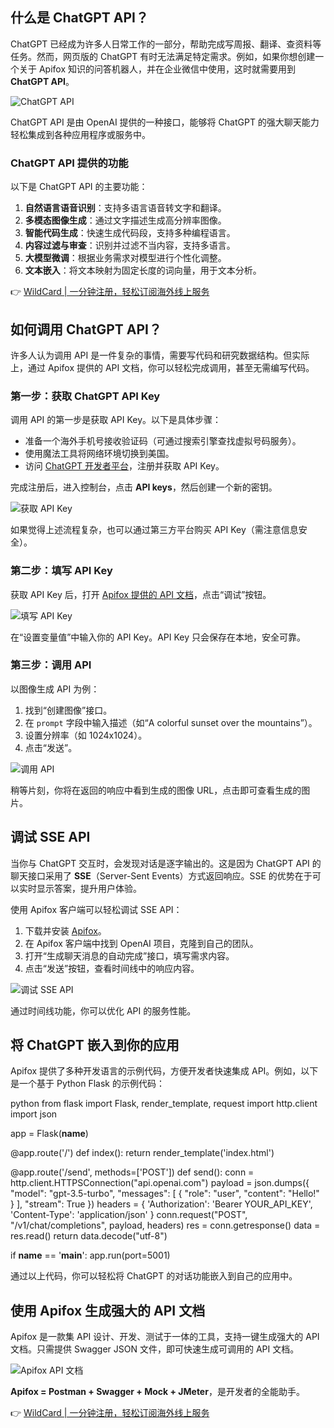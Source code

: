 ## 什么是 ChatGPT API？

ChatGPT 已经成为许多人日常工作的一部分，帮助完成写周报、翻译、查资料等任务。然而，网页版的 ChatGPT 有时无法满足特定需求。例如，如果你想创建一个关于 Apifox 知识的问答机器人，并在企业微信中使用，这时就需要用到 **ChatGPT API**。

![ChatGPT API](https://cdn.apifox.cn/blog/2025/08/image-61.png)

ChatGPT API 是由 OpenAI 提供的一种接口，能够将 ChatGPT 的强大聊天能力轻松集成到各种应用程序或服务中。

### ChatGPT API 提供的功能

以下是 ChatGPT API 的主要功能：

1. **自然语言语音识别**：支持多语言语音转文字和翻译。
2. **多模态图像生成**：通过文字描述生成高分辨率图像。
3. **智能代码生成**：快速生成代码段，支持多种编程语言。
4. **内容过滤与审查**：识别并过滤不当内容，支持多语言。
5. **大模型微调**：根据业务需求对模型进行个性化调整。
6. **文本嵌入**：将文本映射为固定长度的词向量，用于文本分析。

👉 [WildCard | 一分钟注册，轻松订阅海外线上服务](https://bit.ly/bewildcard)

## 如何调用 ChatGPT API？

许多人认为调用 API 是一件复杂的事情，需要写代码和研究数据结构。但实际上，通过 Apifox 提供的 API 文档，你可以轻松完成调用，甚至无需编写代码。

### 第一步：获取 ChatGPT API Key

调用 API 的第一步是获取 API Key。以下是具体步骤：

- 准备一个海外手机号接收验证码（可通过搜索引擎查找虚拟号码服务）。
- 使用魔法工具将网络环境切换到美国。
- 访问 [ChatGPT 开发者平台](https://platform.openai.com/)，注册并获取 API Key。

完成注册后，进入控制台，点击 **API keys**，然后创建一个新的密钥。

![获取 API Key](https://cdn.apifox.cn/blog/2025/08/image-63.png)

如果觉得上述流程复杂，也可以通过第三方平台购买 API Key（需注意信息安全）。

### 第二步：填写 API Key

获取 API Key 后，打开 [Apifox 提供的 API 文档](https://bit.ly/bewildcard)，点击“调试”按钮。

![填写 API Key](https://cdn.apifox.cn/blog/2025/08/image-64.png)

在“设置变量值”中输入你的 API Key。API Key 只会保存在本地，安全可靠。

### 第三步：调用 API

以图像生成 API 为例：

1. 找到“创建图像”接口。
2. 在 `prompt` 字段中输入描述（如“A colorful sunset over the mountains”）。
3. 设置分辨率（如 1024x1024）。
4. 点击“发送”。

![调用 API](https://cdn.apifox.cn/blog/2025/08/image-66.png)

稍等片刻，你将在返回的响应中看到生成的图像 URL，点击即可查看生成的图片。

## 调试 SSE API

当你与 ChatGPT 交互时，会发现对话是逐字输出的。这是因为 ChatGPT API 的聊天接口采用了 **SSE**（Server-Sent Events）方式返回响应。SSE 的优势在于可以实时显示答案，提升用户体验。

使用 Apifox 客户端可以轻松调试 SSE API：

1. 下载并安装 [Apifox](https://bit.ly/bewildcard)。
2. 在 Apifox 客户端中找到 OpenAI 项目，克隆到自己的团队。
3. 打开“生成聊天消息的自动完成”接口，填写需求内容。
4. 点击“发送”按钮，查看时间线中的响应内容。

![调试 SSE API](https://cdn.apifox.cn/blog/2025/08/image-76.png)

通过时间线功能，你可以优化 API 的服务性能。

## 将 ChatGPT 嵌入到你的应用

Apifox 提供了多种开发语言的示例代码，方便开发者快速集成 API。例如，以下是一个基于 Python Flask 的示例代码：

python
from flask import Flask, render_template, request
import http.client
import json

app = Flask(__name__)

@app.route('/')
def index():
    return render_template('index.html')

@app.route('/send', methods=['POST'])
def send():
    conn = http.client.HTTPSConnection("api.openai.com")
    payload = json.dumps({
       "model": "gpt-3.5-turbo",
       "messages": [
          {
             "role": "user",
             "content": "Hello!"
          }
       ],
       "stream": True
    })
    headers = {
       'Authorization': 'Bearer YOUR_API_KEY',
       'Content-Type': 'application/json'
    }
    conn.request("POST", "/v1/chat/completions", payload, headers)
    res = conn.getresponse()
    data = res.read()
    return data.decode("utf-8")

if __name__ == '__main__':
    app.run(port=5001)


通过以上代码，你可以轻松将 ChatGPT 的对话功能嵌入到自己的应用中。

## 使用 Apifox 生成强大的 API 文档

Apifox 是一款集 API 设计、开发、测试于一体的工具，支持一键生成强大的 API 文档。只需提供 Swagger JSON 文件，即可快速生成可调用的 API 文档。

![Apifox API 文档](https://cdn.apifox.cn/blog/2025/08/image-84.png)

**Apifox = Postman + Swagger + Mock + JMeter**，是开发者的全能助手。

👉 [WildCard | 一分钟注册，轻松订阅海外线上服务](https://bit.ly/bewildcard)